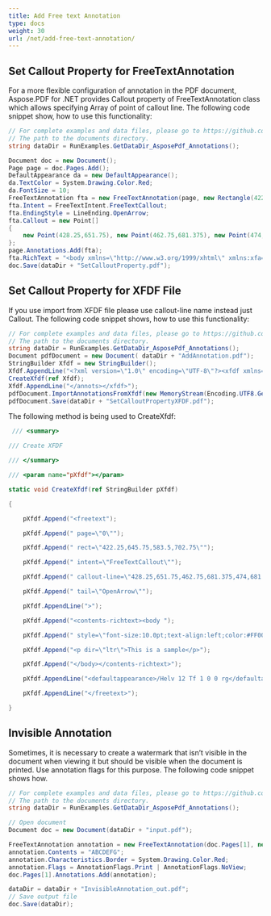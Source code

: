 ```yaml
---
title: Add Free text Annotation
type: docs
weight: 30
url: /net/add-free-text-annotation/
---
```


## Set Callout Property for FreeTextAnnotation
For a more flexible configuration of annotation in the PDF document, Aspose.PDF for .NET provides Callout property of FreeTextAnnotation class which allows specifying Array of point of callout line. The following code snippet show, how to use this functionality:
```csharp
// For complete examples and data files, please go to https://github.com/aspose-pdf/Aspose.PDF-for-.NET
// The path to the documents directory.
string dataDir = RunExamples.GetDataDir_AsposePdf_Annotations();

Document doc = new Document();
Page page = doc.Pages.Add();
DefaultAppearance da = new DefaultAppearance();
da.TextColor = System.Drawing.Color.Red;
da.FontSize = 10;
FreeTextAnnotation fta = new FreeTextAnnotation(page, new Rectangle(422.25, 645.75, 583.5, 702.75), da);
fta.Intent = FreeTextIntent.FreeTextCallout;
fta.EndingStyle = LineEnding.OpenArrow;
fta.Callout = new Point[]
{
    new Point(428.25,651.75), new Point(462.75,681.375), new Point(474,681.375)
};
page.Annotations.Add(fta);
fta.RichText = "<body xmlns=\"http://www.w3.org/1999/xhtml\" xmlns:xfa=\"http://www.xfa.org/schema/xfa-data/1.0/\" xfa:APIVersion=\"Acrobat:11.0.23\" xfa:spec=\"2.0.2\"  style=\"color:#FF0000;font-weight:normal;font-style:normal;font-stretch:normal\"><p dir=\"ltr\"><span style=\"font-size:9.0pt;font-family:Helvetica\">This is a sample</span></p></body>";
doc.Save(dataDir + "SetCalloutProperty.pdf");
```
## Set Callout Property for XFDF File
If you use import from XFDF file please use callout-line name instead just Callout. The following code snippet shows, how to use this functionality:
```csharp
// For complete examples and data files, please go to https://github.com/aspose-pdf/Aspose.PDF-for-.NET
// The path to the documents directory.
string dataDir = RunExamples.GetDataDir_AsposePdf_Annotations();
Document pdfDocument = new Document( dataDir + "AddAnnotation.pdf");
StringBuilder Xfdf = new StringBuilder();
Xfdf.AppendLine("<?xml version=\"1.0\" encoding=\"UTF-8\"?><xfdf xmlns=\"http://ns.adobe.com/xfdf/\" xml:space=\"preserve\"><annots>");
CreateXfdf(ref Xfdf);
Xfdf.AppendLine("</annots></xfdf>");
pdfDocument.ImportAnnotationsFromXfdf(new MemoryStream(Encoding.UTF8.GetBytes(Xfdf.ToString())));
pdfDocument.Save(dataDir + "SetCalloutPropertyXFDF.pdf");
```
The following method is being used to CreateXfdf:
```csharp
 /// <summary>

/// Create XFDF

/// </summary>

/// <param name="pXfdf"></param>

static void CreateXfdf(ref StringBuilder pXfdf)

{

    pXfdf.Append("<freetext");

    pXfdf.Append(" page=\"0\"");

    pXfdf.Append(" rect=\"422.25,645.75,583.5,702.75\"");

    pXfdf.Append(" intent=\"FreeTextCallout\"");

    pXfdf.Append(" callout-line=\"428.25,651.75,462.75,681.375,474,681.375\"");

    pXfdf.Append(" tail=\"OpenArrow\"");

    pXfdf.AppendLine(">");

    pXfdf.Append("<contents-richtext><body ");

    pXfdf.Append(" style=\"font-size:10.0pt;text-align:left;color:#FF0000;font-weight:normal;font-style:normal;font-family:Helvetica;font-stretch:normal\">");

    pXfdf.Append("<p dir=\"ltr\">This is a sample</p>");

    pXfdf.Append("</body></contents-richtext>");

    pXfdf.AppendLine("<defaultappearance>/Helv 12 Tf 1 0 0 rg</defaultappearance>");

    pXfdf.AppendLine("</freetext>");

}
```
## Invisible Annotation
Sometimes, it is necessary to create a watermark that isn’t visible in the document when viewing it but should be visible when the document is printed. Use annotation flags for this purpose. The following code snippet shows how.
```csharp
// For complete examples and data files, please go to https://github.com/aspose-pdf/Aspose.PDF-for-.NET
// The path to the documents directory.
string dataDir = RunExamples.GetDataDir_AsposePdf_Annotations();

// Open document
Document doc = new Document(dataDir + "input.pdf");

FreeTextAnnotation annotation = new FreeTextAnnotation(doc.Pages[1], new Aspose.Pdf.Rectangle(50, 600, 250, 650), new DefaultAppearance("Helvetica", 16, System.Drawing.Color.Red));
annotation.Contents = "ABCDEFG";
annotation.Characteristics.Border = System.Drawing.Color.Red;
annotation.Flags = AnnotationFlags.Print | AnnotationFlags.NoView;
doc.Pages[1].Annotations.Add(annotation);

dataDir = dataDir + "InvisibleAnnotation_out.pdf";
// Save output file
doc.Save(dataDir);
```
